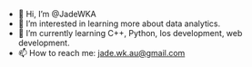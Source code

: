- 👋 Hi, I’m @JadeWKA
- 👀 I’m interested in learning more about data analytics.
- 🌱 I’m currently learning C++, Python, Ios development, web development.
- 📫 How to reach me: jade.wk.au@gmail.com

<!---
JadeWKA/JadeWKA is a ✨ special ✨ repository because its `README.md` (this file) appears on your GitHub profile.
You can click the Preview link to take a look at your changes.
--->
